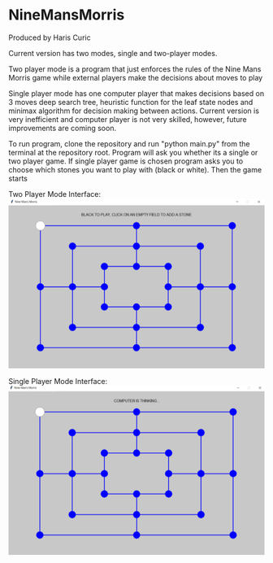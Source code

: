 # NineMansMorris

Produced by Haris Curic

Current version has two modes, single and two-player modes. 

Two player mode is a program that just enforces the rules of the Nine Mans Morris game while external players make the decisions about moves to play

Single player mode has one computer player that makes decisions based on 3 moves deep search tree, heuristic function for the leaf state nodes and minimax algorithm for decision making between actions. Current version is very inefficient and computer player is not very skilled, however, future improvements are coming soon. 

To run program, clone the repository and run "python main.py" from the terminal at the repository root. Program will ask you whether its a single or two player game. If single player game is chosen program asks you to choose which stones you want to play with (black or white). Then the game starts


Two Player Mode Interface:
![Two Player Mode Interface](./TwoPlayer.png)


Single Player Mode Interface:
![Single Player Mode Interface](./SinglePlayer.png)